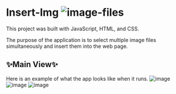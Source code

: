 # Insert-Img ![image-files](https://github.com/DarielEGM/Insert-Img/assets/123778387/a8b88791-6718-4ad7-a1be-dd0e227e4e48)

This project was built with JavaScript, HTML, and CSS.

The purpose of the application is to select multiple image files simultaneously and insert them into the web page.

## ✨**Main View**✨

Here is an example of what the app looks like when it runs.
![image](https://github.com/DarielEGM/Insert-Img/assets/123778387/7810e49d-772c-4a6e-9906-4ba8ab323ccf)
![image](https://github.com/DarielEGM/Insert-Img/assets/123778387/43efc588-56d4-458b-b5ee-4a465a877a7a)
![image](https://github.com/DarielEGM/Insert-Img/assets/123778387/d5852a00-2e0f-4859-8412-3adcd24b6d40)


